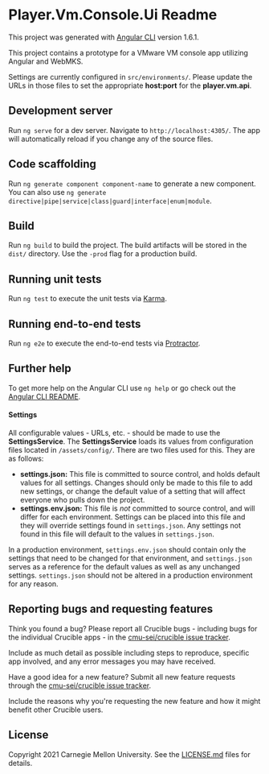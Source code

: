 # Player.Vm.Console.Ui Readme

This project was generated with [Angular CLI](https://github.com/angular/angular-cli) version 1.6.1.

This project contains a prototype for a VMware VM console app utilizing Angular and WebMKS.

Settings are currently configured in `src/environments/`. Please update the URLs in those files to set the appropriate **host:port** for the **player.vm.api**.

## Development server

Run `ng serve` for a dev server. Navigate to `http://localhost:4305/`. The app will automatically reload if you change any of the source files.

## Code scaffolding

Run `ng generate component component-name` to generate a new component. You can also use `ng generate directive|pipe|service|class|guard|interface|enum|module`.

## Build

Run `ng build` to build the project. The build artifacts will be stored in the `dist/` directory. Use the `-prod` flag for a production build.

## Running unit tests

Run `ng test` to execute the unit tests via [Karma](https://karma-runner.github.io).

## Running end-to-end tests

Run `ng e2e` to execute the end-to-end tests via [Protractor](http://www.protractortest.org/).

## Further help

To get more help on the Angular CLI use `ng help` or go check out the [Angular CLI README](https://github.com/angular/angular-cli/blob/master/README.md).

#### Settings

All configurable values - URLs, etc. - should be made to use the **SettingsService**. The **SettingsService** loads its values from configuration files located in `/assets/config/`. There are two files used for this. They are as follows:

- **settings.json:** This file is committed to source control, and holds default values for all settings. Changes should only be made to this file to add new settings, or change the default value of a setting that will affect everyone who pulls down the project.
- **settings.env.json:** This file is _not_ committed to source control, and will differ for each environment. Settings can be placed into this file and they will override settings found in `settings.json`. Any settings not found in this file will default to the values in `settings.json`.

In a production environment, `settings.env.json` should contain only the settings that need to be changed for that environment, and `settings.json` serves as a reference for the default values as well as any unchanged settings. `settings.json` should not be altered in a production environment for any reason.

## Reporting bugs and requesting features

Think you found a bug? Please report all Crucible bugs - including bugs for the individual Crucible apps - in the [cmu-sei/crucible issue tracker](https://github.com/cmu-sei/crucible/issues).

Include as much detail as possible including steps to reproduce, specific app involved, and any error messages you may have received.

Have a good idea for a new feature? Submit all new feature requests through the [cmu-sei/crucible issue tracker](https://github.com/cmu-sei/crucible/issues).

Include the reasons why you're requesting the new feature and how it might benefit other Crucible users.

## License

Copyright 2021 Carnegie Mellon University. See the [LICENSE.md](./LICENSE.md) files for details.
